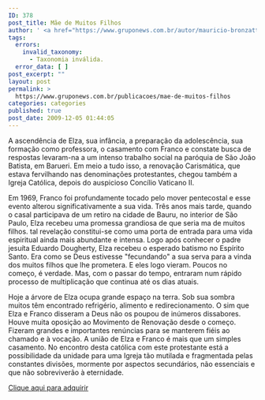 ```yaml
---
ID: 378
post_title: Mãe de Muitos Filhos
author: ' <a href="https://www.gruponews.com.br/autor/mauricio-bronzatto" rel="tag">Maurício Bronzatto</a>'
tags:
  errors:
    invalid_taxonomy:
      - Taxonomia inválida.
  error_data: [ ]
post_excerpt: ""
layout: post
permalink: >
  https://www.gruponews.com.br/publicacoes/mae-de-muitos-filhos
categories: categories
published: true
post_date: 2009-12-05 01:44:05
---
```

A ascendência de Elza, sua infância, a preparação da adolescência, sua formação como professora, o casamento com Franco e constate busca de respostas levaram-na a um intenso trabalho social na paróquia de São João Batista, em Barueri. Em meio a tudo isso, a renovação Carismática, que estava fervilhando nas denominações protestantes, chegou também a Igreja Católica, depois do auspicioso Concílio Vaticano II.

Em 1969, Franco foi profundamente tocado pelo mover pentecostal e esse evento alterou significativamente a sua vida. Três anos mais tarde, quando o casal participava de um retiro na cidade de Bauru, no interior de São Paulo, Elza recebeu uma promessa grandiosa de que seria ma de muitos filhos. tal revelação constitui-se como uma porta de entrada para uma vida espiritual ainda mais abundante e intensa. Logo após conhecer o padre jesuíta Eduardo Dougherty, Elza recebeu o esperado batismo no Espírito Santo. Era como se Deus estivesse "fecundando" a sua serva para a vinda dos muitos filhos que lhe prometera. E eles logo vieram. Poucos no começo, é verdade. Mas, com o passar do tempo, entraram num rápido processo de multiplicação que continua até os dias atuais.

Hoje a árvore de Elza ocupa grande espaço na terra. Sob sua sombra muitos têm encontrado refrigério, alimento e redirecionamento. O sim que Elza e Franco disseram a Deus não os poupou de inúmeros dissabores. Houve muita oposição ao Movimento de Renovação desde o começo. Fizeram grandes e importantes renúncias para se manterem fiéis ao chamado e à vocação. A união de Elza e Franco é mais que um simples casamento. No encontro desta católica com este protestante está a possibilidade da unidade para uma Igreja tão mutilada e fragmentada pelas constantes divisões, mormente por aspectos secundários, não essenciais e que não sobreviverão à eternidade.

<a href="#">Clique aqui para adquirir</a>